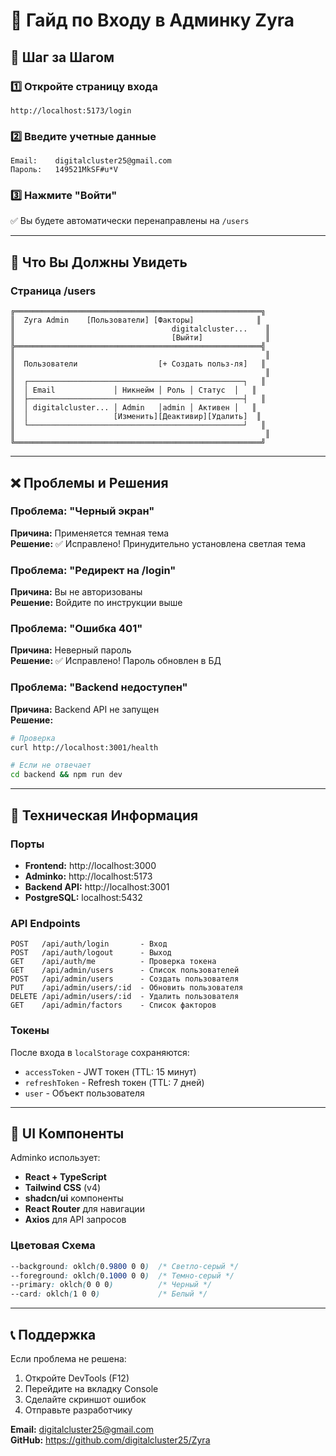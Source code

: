# 🔐 Гайд по Входу в Админку Zyra

## 📍 Шаг за Шагом

### 1️⃣ Откройте страницу входа
```
http://localhost:5173/login
```

### 2️⃣ Введите учетные данные
```
Email:    digitalcluster25@gmail.com
Пароль:   149521MkSF#u*V
```

### 3️⃣ Нажмите "Войти"

✅ Вы будете автоматически перенаправлены на `/users`

---

## 🎯 Что Вы Должны Увидеть

### Страница /users
```
╔═══════════════════════════════════════════════════════╗
║  Zyra Admin    [Пользователи] [Факторы]              ║
║                                   digitalcluster...    ║
║                                   [Выйти]              ║
╠═══════════════════════════════════════════════════════╣
║                                                        ║
║  Пользователи                  [+ Создать польз-ля]   ║
║                                                        ║
║  ┌────────────────────────────────────────────────┐   ║
║  │ Email             │ Никнейм │ Роль │ Статус  │   ║
║  ├────────────────────────────────────────────────┤   ║
║  │ digitalcluster... │ Admin   │admin │ Активен │   ║
║  │                   [Изменить][Деактивир][Удалить]  ║
║  └────────────────────────────────────────────────┘   ║
║                                                        ║
╚═══════════════════════════════════════════════════════╝
```

---

## ❌ Проблемы и Решения

### Проблема: "Черный экран"
**Причина:** Применяется темная тема  
**Решение:** ✅ Исправлено! Принудительно установлена светлая тема

### Проблема: "Редирект на /login"
**Причина:** Вы не авторизованы  
**Решение:** Войдите по инструкции выше

### Проблема: "Ошибка 401"
**Причина:** Неверный пароль  
**Решение:** ✅ Исправлено! Пароль обновлен в БД

### Проблема: "Backend недоступен"
**Причина:** Backend API не запущен  
**Решение:** 
```bash
# Проверка
curl http://localhost:3001/health

# Если не отвечает
cd backend && npm run dev
```

---

## 🔧 Техническая Информация

### Порты
- **Frontend:** http://localhost:3000
- **Adminko:** http://localhost:5173
- **Backend API:** http://localhost:3001
- **PostgreSQL:** localhost:5432

### API Endpoints
```
POST   /api/auth/login       - Вход
POST   /api/auth/logout      - Выход
GET    /api/auth/me          - Проверка токена
GET    /api/admin/users      - Список пользователей
POST   /api/admin/users      - Создать пользователя
PUT    /api/admin/users/:id  - Обновить пользователя
DELETE /api/admin/users/:id  - Удалить пользователя
GET    /api/admin/factors    - Список факторов
```

### Токены
После входа в `localStorage` сохраняются:
- `accessToken` - JWT токен (TTL: 15 минут)
- `refreshToken` - Refresh токен (TTL: 7 дней)
- `user` - Объект пользователя

---

## 🎨 UI Компоненты

Adminko использует:
- **React + TypeScript**
- **Tailwind CSS** (v4)
- **shadcn/ui** компоненты
- **React Router** для навигации
- **Axios** для API запросов

### Цветовая Схема
```css
--background: oklch(0.9800 0 0)  /* Светло-серый */
--foreground: oklch(0.1000 0 0)  /* Темно-серый */
--primary: oklch(0 0 0)          /* Черный */
--card: oklch(1 0 0)             /* Белый */
```

---

## 📞 Поддержка

Если проблема не решена:
1. Откройте DevTools (F12)
2. Перейдите на вкладку Console
3. Сделайте скриншот ошибок
4. Отправьте разработчику

**Email:** digitalcluster25@gmail.com  
**GitHub:** https://github.com/digitalcluster25/Zyra

